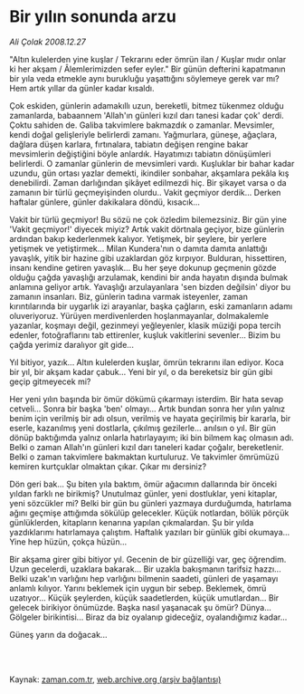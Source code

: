 # Bir yılın  sonunda arzu

*Ali Çolak 2008.12.27*

<td class="columnist-detail">
<p>"Altın kulelerden yine kuşlar / Tekrarını eder ömrün ilan / Kuşlar mıdır onlar ki her akşam / Âlemlerimizden sefer eyler." Bir günün defterini kapatmanın bir yıla veda etmekle aynı burukluğu yaşattığını söylemeye gerek var mı? Hem artık yıllar da günler kadar kısaldı.</p>
<p>
<div id="haberMetinDiv">
<p> Çok eskiden, günlerin adamakıllı uzun, bereketli, bitmez tükenmez olduğu zamanlarda, babaannem 'Allah'ın günleri kızıl darı tanesi kadar çok' derdi. Çoktu sahiden de. Galiba takvimlere bakmazdık o zamanlar. Mevsimler, kendi doğal gelişleriyle belirlerdi zamanı. Yağmurlara, güneşe, ağaçlara, dağlara düşen karlara, fırtınalara, tabiatın değişen rengine bakar mevsimlerin değiştiğini böyle anlardık. Hayatımızı tabiatın dönüşümleri belirlerdi. O zamanlar günlerin de mevsimleri vardı. Kuşluklar bir bahar kadar uzundu, gün ortası yazlar demekti, ikindiler sonbahar, akşamlara pekâla kış denebilirdi. Zaman darlığından şikâyet edilmezdi hiç. Bir şikayet varsa o da zamanın bir türlü geçmeyişinden olurdu.. Vakit geçmiyor derdik... Derken haftalar günlere, günler dakikalara döndü, kısacık... 
<p> Vakit bir türlü geçmiyor! Bu sözü ne çok özledim bilemezsiniz. Bir gün yine 'Vakit geçmiyor!' diyecek miyiz? Artık vakit dörtnala geçiyor, bize günlerin ardından bakıp kederlenmek kalıyor. Yetişmek, bir şeylere, bir yerlere yetişmek ve yetiştirmek... Milan Kundera'nın o damıta damıta anlattığı yavaşlık, yitik bir hazine gibi uzaklardan göz kırpıyor. Bulduran, hissettiren, insanı kendine getiren yavaşlık... Bu her şeye dokunup geçmenin gözde olduğu çağda yavaşlığı arzulamak, kendini bir anda hayatın dışında bulmak anlamına geliyor artık. Yavaşlığı arzulayanlara 'sen bizden değilsin' diyor bu zamanın insanları. Biz, günlerin tadına varmak isteyenler, zaman kırıntılarında bir uygarlık izi arayanlar, başka çağların, eski zamanların adamı oluveriyoruz. Yürüyen merdivenlerden hoşlanmayanlar, dolmakalemle yazanlar, koşmayı değil, gezinmeyi yeğleyenler, klasik müziği popa tercih edenler, fotoğraflarını tab ettirenler, kuşluk vakitlerini sevenler... Bizim bu çağda yerimiz daralıyor git gide...
<p>Yıl bitiyor, yazık... Altın kulelerden kuşlar, ömrün tekrarını ilan ediyor. Koca bir yıl, bir akşam kadar çabuk... Yeni bir yıl, o da bereketsiz bir gün gibi geçip gitmeyecek mi? 
<p>Her yeni yılın başında bir ömür dökümü çıkarmayı isterdim. Bir hata sevap cetveli... Sonra bir başka 'ben' olmayı... Artık bundan sonra her yılın yalnız benim için verilmiş bir adı olsun, verilmiş ve hayata geçirilmiş bir kararla, bir eserle, kazanılmış yeni dostlarla, çıkılmış gezilerle... anılsın o yıl. Bir gün dönüp baktığımda yalnız onlarla hatırlayayım; iki bin bilmem kaç olmasın adı. Belki o zaman Allah'ın günleri kızıl darı taneleri kadar çoğalır, bereketlenir. Belki o zaman takvimlere bakmaktan kurtuluruz. Ve takvimler ömrümüzü kemiren kurtçuklar olmaktan çıkar. Çıkar mı dersiniz?
<p>Dön geri bak... Şu biten yıla baktım, ömür ağacımın dallarında bir önceki yıldan farklı ne birikmiş? Unutulmaz günler, yeni dostluklar, yeni kitaplar, yeni sözcükler mi? Belki bir gün bu günleri yazmaya durduğumda, hatırlama ağını geçmişe attığımda sökülüp gelecekler. Küçük notlardan, bölük pörçük günlüklerden, kitapların kenarına yapılan çıkmalardan. Şu bir yılda yazdıklarımı hatırlamaya çalıştım. Haftalık yazıları bir günlük gibi okumaya... Yine hep hüzün, çokça hüzün... 
<p>Bir akşama girer gibi bitiyor yıl. Gecenin de bir güzelliği var, geç öğrendim. Uzun gecelerdi, uzaklara bakarak... Bir uzakla bakışmanın tarifsiz hazzı... Belki uzak'ın varlığını hep varlığını bilmenin saadeti, günleri de yaşamayı anlamlı kılıyor. Yarını beklemek için uygun bir sebep. Beklemek, ömrü uzatıyor... Küçük şeylerden, küçük saadetlerden, küçük umutlardan... Bir gelecek birikiyor önümüzde. Başka nasıl yaşanacak şu ömür? Dünya... Gölgeler birikintisi... Biraz da biz oyalanıp gideceğiz, oyalandığımız kadar... 
<p>Güneş yarın da doğacak... </p></p></p></p></p></p></p></div>
</p>


<p><br>
		 </br></p></td>

Kaynak: [zaman.com.tr](http://zaman.com.tr/yazar.do?yazino=778044), [web.archive.org (arşiv bağlantısı)](http://web.archive.org/web/20111122104615/http://www.zaman.com.tr:80/yazar.do?yazino=778044)
